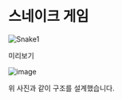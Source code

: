 # 스네이크 게임

![Snake1](https://github.com/riviea/Snake-Game/assets/12423098/8fcf8a23-7e3e-46cf-9012-18ac659c9fda)

미리보기


![image](https://github.com/riviea/Snake-Game/assets/12423098/a381c3cd-bdf6-46d2-9fd6-e5d4c81f8276)

위 사진과 같이 구조를 설계했습니다.
